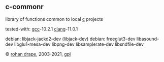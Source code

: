 c-commonr
---------

library of functions common to local [c](http://www.open-std.org/jtc1/sc22/wg14/) projects

tested-with:
[gcc](http://gcc.gnu.org/)-10.2.1
[clang](https://clang.llvm.org/)-11.0.1

debian: libjack-jackd2-dev (libjack-dev)
debian: freeglut3-dev libasound-dev libglu1-mesa-dev libpng-dev libsamplerate-dev libsndfile-dev

© [rohan drape](http://rohandrape.net/), 2003-2021, [gpl](http://gnu.org/copyleft/)
